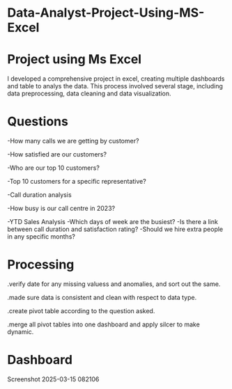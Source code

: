 # Data-Analyst-Project-Using-MS-Excel
# Project using Ms Excel

I developed a comprehensive project in excel, creating multiple dashboards and table to analys the data. This process involved several stage, including data preprocessing, data cleaning and data visualization.

# Questions

-How many calls we are getting by customer?

-How satisfied are our customers?

-Who are our top 10 customers?

-Top 10 customers for a specific representative?

-Call duration analysis

-How busy is our call centre in 2023?

-YTD Sales Analysis
-Which days of week are the busiest?
-Is there a link between call duration and satisfaction rating?
-Should we hire extra people in any specific months?

# Processing

.verify date for any missing valuess and anomalies, and sort out the same.

.made sure data is consistent and clean with respect to data type.

.create pivot table according to the question asked.

.merge all pivot tables into one dashboard and apply silcer to make dynamic.

# Dashboard
Screenshot 2025-03-15 082106

